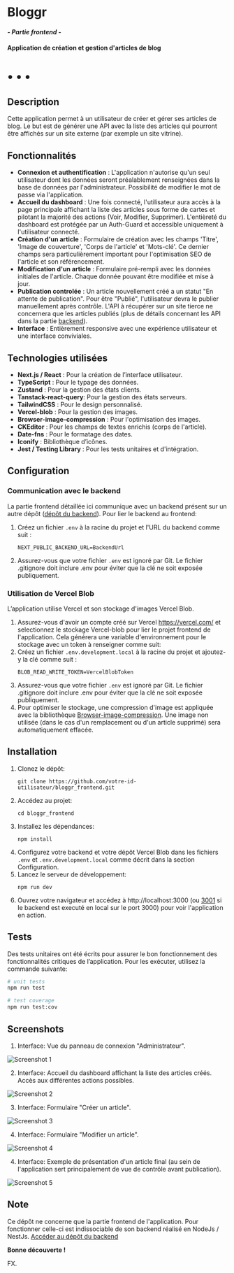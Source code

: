 # Bloggr

#### _- Partie frontend -_

#### Application de création et gestion d'articles de blog

# • • •

## Description

Cette application permet à un utilisateur de créer et gérer ses articles de blog. Le but est de générer une API avec la liste des articles qui pourront être affichés sur un site externe (par exemple un site vitrine).

## Fonctionnalités

- **Connexion et authentification** : L'application n'autorise qu'un seul utilisateur dont les données seront préalablement renseignées dans la base de données par l'administrateur. Possibilité de modifier le mot de passe via l'application.
- **Accueil du dashboard** : Une fois connecté, l'utilisateur aura accès à la page principale affichant la liste des articles sous forme de cartes et pilotant la majorité des actions (Voir, Modifier, Supprimer). L'entièreté du dashboard est protégée par un Auth-Guard et accessible uniquement à l'utilisateur connecté.
- **Création d'un article** : Formulaire de création avec les champs 'Titre', 'Image de couverture', 'Corps de l'article' et 'Mots-clé'. Ce dernier champs sera particulièrement important pour l'optimisation SEO de l'article et son référencement.
- **Modification d'un article** : Formulaire pré-rempli avec les données initiales de l'article. Chaque donnée pouvant être modifiée et mise à jour.
- **Publication controlée** : Un article nouvellement créé a un statut "En attente de publication". Pour être "Publié", l'utilisateur devra le publier manuellement après contrôle. L'API à récupérer sur un site tierce ne concernera que les articles publiés (plus de détails concernant les API dans la partie <a href="https://github.com/Efyx-07/bloggr_backend">backend</a>).
- **Interface** : Entièrement responsive avec une expérience utilisateur et une interface conviviales.

## Technologies utilisées

- **Next.js / React** : Pour la création de l’interface utilisateur.
- **TypeScript** : Pour le typage des données.
- **Zustand** : Pour la gestion des états clients.
- **Tanstack-react-query**: Pour la gestion des états serveurs.
- **TailwindCSS** : Pour le design personnalisé.
- **Vercel-blob** : Pour la gestion des images.
- **Browser-image-compression** : Pour l'optimisation des images.
- **CKEditor** : Pour les champs de textes enrichis (corps de l'article).
- **Date-fns** : Pour le formatage des dates.
- **Iconify** : Bibliothèque d’icônes.
- **Jest / Testing Library** : Pour les tests unitaires et d'intégration.

## Configuration

### Communication avec le backend

La partie frontend détaillée ici communique avec un backend présent sur un autre dépôt (<a href="https://github.com/Efyx-07/bloggr_backend">dépôt du backend</a>). Pour lier le backend au frontend:

1. Créez un fichier `.env` à la racine du projet et l'URL du backend comme suit :
   ```plaintext
   NEXT_PUBLIC_BACKEND_URL=BackendUrl
   ```
2. Assurez-vous que votre fichier `.env` est ignoré par Git. Le fichier .gitignore doit inclure .env pour éviter que la clé ne soit exposée publiquement.

### Utilisation de Vercel Blob

L’application utilise Vercel et son stockage d'images Vercel Blob.

1. Assurez-vous d'avoir un compte créé sur Vercel https://vercel.com/ et selectionnez le stockage Vercel-blob pour lier le projet frontend de l'application. Cela générera une variable d'environnement pour le stockage avec un token à renseigner comme suit:
2. Créez un fichier `.env.development.local` à la racine du projet et ajoutez-y la clé comme suit :
   ```plaintext
   BLOB_READ_WRITE_TOKEN=VercelBlobToken
   ```
3. Assurez-vous que votre fichier `.env` est ignoré par Git. Le fichier .gitignore doit inclure .env pour éviter que la clé ne soit exposée publiquement.
4. Pour optimiser le stockage, une compression d'image est appliquée avec la bibliothèque <a href="https://www.npmjs.com/package/browser-image-compression">Browser-image-compression</a>. Une image non utilisée (dans le cas d'un remplacement ou d'un article supprimé) sera automatiquement effacée.

## Installation

1. Clonez le dépôt:
   ```plaintext
   git clone https://github.com/votre-id-utilisateur/bloggr_frontend.git
   ```
2. Accédez au projet:
   ```plaintext
   cd bloggr_frontend
   ```
3. Installez les dépendances:
   ```plaintext
   npm install
   ```
4. Configurez votre backend et votre dépôt Vercel Blob dans les fichiers `.env` et `.env.development.local` comme décrit dans la section Configuration.
5. Lancez le serveur de développement:
   ```plaintext
   npm run dev
   ```
6. Ouvrez votre navigateur et accédez à http://localhost:3000 (ou [3001](http://localhost:3001) si le backend est executé en local sur le port 3000) pour voir l'application en action.

## Tests

Des tests unitaires ont été écrits pour assurer le bon fonctionnement des fonctionnalités critiques de l’application. Pour les exécuter, utilisez la commande suivante:
```bash
# unit tests
npm run test

# test coverage
npm run test:cov
```

## Screenshots

1. Interface:  Vue du panneau de connexion "Administrateur".

![Screenshot 1](./screenshots/view1.png)

2. Interface:  Accueil du dashboard affichant la liste des articles créés. Accès aux différentes actions possibles.

![Screenshot 2](./screenshots/view2.png)

3. Interface:  Formulaire "Créer un article".

![Screenshot 3](./screenshots/view3.png)

4. Interface:  Formulaire "Modifier un article".

![Screenshot 4](./screenshots/view4.png)

4. Interface:  Exemple de présentation d'un article final (au sein de l'application sert principalement de vue de contrôle avant publication).

![Screenshot 5](./screenshots/view5.png)

## Note

Ce dépôt ne concerne que la partie frontend de l'application. Pour fonctionner celle-ci est indissociable de son backend réalisé en NodeJs / NestJs. 
 <a href="https://github.com/Efyx-07/bloggr_backend">Accéder au dépôt du backend</a>

**Bonne découverte !**

FX.
